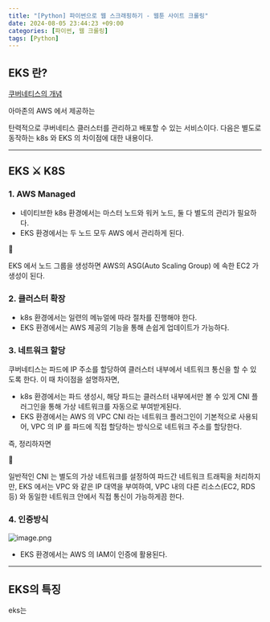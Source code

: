 ```yaml
---
title: "[Python] 파이썬으로 웹 스크래핑하기 - 웹툰 사이트 크롤링"
date: 2024-08-05 23:44:23 +09:00
categories: [파이썬, 웹 크롤링]
tags: [Python]
---
```


## EKS 란?

[쿠버네티스의 개념](https://www.notion.so/12049c46d5d8808282b6fe862e2134a8?pvs=21)

아마존의 AWS 에서 제공하는

탄력적으로 쿠버네티스 클러스터를 관리하고 배포할 수 있는 서비스이다. 다음은 별도로 동작하는 k8s 와 EKS 의 차이점에 대한 내용이다.

------

## EKS ⚔️ K8S

### 1. AWS Managed

- 네이티브한 k8s 환경에서는 마스터 노드와 워커 노드, 둘 다 별도의 관리가 필요하다.
- EKS 환경에서는 두 노드 모두 AWS 에서 관리하게 된다.

<aside> 📌

EKS 에서 노드 그룹을 생성하면 AWS의 ASG(Auto Scaling Group) 에 속한 EC2 가 생성이 된다.

</aside>

### 2. 클러스터 확장

- k8s 환경에서는 일련의 메뉴얼에 따라 절차를 진행해야 한다.
- EKS 환경에서는 AWS 제공의 기능을 통해 손쉽게 업데이트가 가능하다.

### 3. 네트워크 할당

쿠버네티스는 파드에 IP 주소를 할당하여 클러스터 내부에서 네트워크 통신을 할 수 있도록 한다. 이 때 차이점을 설명하자면,

- k8s 환경에서는 파드 생성시, 해당 파드는 클러스터 내부에서만 볼 수 있게 CNI 플러그인을 통해 가상 네트워크를 자동으로 부여받게된다.
- EKS 환경에서는 AWS 의 VPC CNI 라는 네트워크 플러그인이 기본적으로 사용되어, VPC 의 IP 를 파드에 직접 할당하는 방식으로 네트워크 주소를 할당한다.

즉, 정리하자면

<aside> 📌

일반적인 CNI 는 별도의 가상 네트워크를 설정하여 파드간 네트워크 트래픽을 처리하지만, EKS 에서는 VPC 와 같은 IP 대역을 부여하여, VPC 내의 다른 리소스(EC2, RDS 등) 와 동일한 네트워크 안에서 직접 통신이 가능하게끔 한다.

</aside>

### 4. 인증방식

![image.png](https://prod-files-secure.s3.us-west-2.amazonaws.com/22005460-0ee9-48c2-9f38-3f1e949e3d61/437bdde3-c3c6-4df6-8d1a-db2dd829bc0a/image.png)

- EKS 환경에서는 AWS 의 IAM이 인증에 활용된다.

------

## EKS의 특징

eks는 
